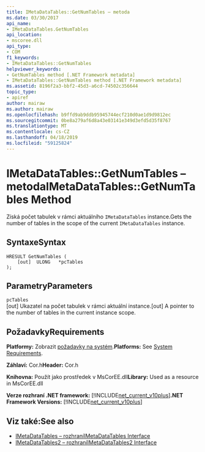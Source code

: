 ```yaml
---
title: IMetaDataTables::GetNumTables – metoda
ms.date: 03/30/2017
api_name:
- IMetaDataTables.GetNumTables
api_location:
- mscoree.dll
api_type:
- COM
f1_keywords:
- IMetaDataTables::GetNumTables
helpviewer_keywords:
- GetNumTables method [.NET Framework metadata]
- IMetaDataTables::GetNumTables method [.NET Framework metadata]
ms.assetid: 8196f2a3-bbf2-45d3-a6cd-74502c356644
topic_type:
- apiref
author: mairaw
ms.author: mairaw
ms.openlocfilehash: b9ffd9ab9ddb95945744ecf210d0ae1d9d9812ec
ms.sourcegitcommit: 0be8a279af6d8a43e03141e349d3efd5d35f8767
ms.translationtype: MT
ms.contentlocale: cs-CZ
ms.lasthandoff: 04/18/2019
ms.locfileid: "59125824"
---
```

# <a name="imetadatatablesgetnumtables-method"></a><span data-ttu-id="9c6f3-102">IMetaDataTables::GetNumTables – metoda</span><span class="sxs-lookup"><span data-stu-id="9c6f3-102">IMetaDataTables::GetNumTables Method</span></span>
<span data-ttu-id="9c6f3-103">Získá počet tabulek v rámci aktuálního `IMetaDataTables` instance.</span><span class="sxs-lookup"><span data-stu-id="9c6f3-103">Gets the number of tables in the scope of the current `IMetaDataTables` instance.</span></span>  
  
## <a name="syntax"></a><span data-ttu-id="9c6f3-104">Syntaxe</span><span class="sxs-lookup"><span data-stu-id="9c6f3-104">Syntax</span></span>  
  
```  
HRESULT GetNumTables (  
    [out]  ULONG   *pcTables  
);  
```  
  
## <a name="parameters"></a><span data-ttu-id="9c6f3-105">Parametry</span><span class="sxs-lookup"><span data-stu-id="9c6f3-105">Parameters</span></span>  
 `pcTables`  
 <span data-ttu-id="9c6f3-106">[out] Ukazatel na počet tabulek v rámci aktuální instance.</span><span class="sxs-lookup"><span data-stu-id="9c6f3-106">[out] A pointer to the number of tables in the current instance scope.</span></span>  
  
## <a name="requirements"></a><span data-ttu-id="9c6f3-107">Požadavky</span><span class="sxs-lookup"><span data-stu-id="9c6f3-107">Requirements</span></span>  
 <span data-ttu-id="9c6f3-108">**Platformy:** Zobrazit [požadavky na systém](../../../../docs/framework/get-started/system-requirements.md).</span><span class="sxs-lookup"><span data-stu-id="9c6f3-108">**Platforms:** See [System Requirements](../../../../docs/framework/get-started/system-requirements.md).</span></span>  
  
 <span data-ttu-id="9c6f3-109">**Záhlaví:** Cor.h</span><span class="sxs-lookup"><span data-stu-id="9c6f3-109">**Header:** Cor.h</span></span>  
  
 <span data-ttu-id="9c6f3-110">**Knihovna:** Použít jako prostředek v MsCorEE.dll</span><span class="sxs-lookup"><span data-stu-id="9c6f3-110">**Library:** Used as a resource in MsCorEE.dll</span></span>  
  
 <span data-ttu-id="9c6f3-111">**Verze rozhraní .NET framework:** [!INCLUDE[net_current_v10plus](../../../../includes/net-current-v10plus-md.md)]</span><span class="sxs-lookup"><span data-stu-id="9c6f3-111">**.NET Framework Versions:** [!INCLUDE[net_current_v10plus](../../../../includes/net-current-v10plus-md.md)]</span></span>  
  
## <a name="see-also"></a><span data-ttu-id="9c6f3-112">Viz také:</span><span class="sxs-lookup"><span data-stu-id="9c6f3-112">See also</span></span>

- [<span data-ttu-id="9c6f3-113">IMetaDataTables – rozhraní</span><span class="sxs-lookup"><span data-stu-id="9c6f3-113">IMetaDataTables Interface</span></span>](../../../../docs/framework/unmanaged-api/metadata/imetadatatables-interface.md)
- [<span data-ttu-id="9c6f3-114">IMetaDataTables2 – rozhraní</span><span class="sxs-lookup"><span data-stu-id="9c6f3-114">IMetaDataTables2 Interface</span></span>](../../../../docs/framework/unmanaged-api/metadata/imetadatatables2-interface.md)
